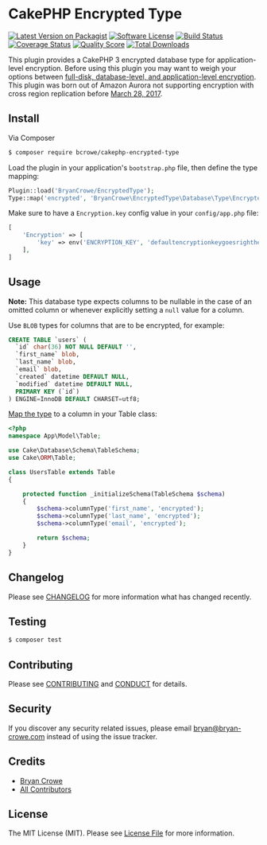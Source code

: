 # CakePHP Encrypted Type

[![Latest Version on Packagist][ico-version]][link-packagist]
[![Software License][ico-license]](LICENSE.md)
[![Build Status][ico-travis]][link-travis]
[![Coverage Status][ico-scrutinizer]][link-scrutinizer]
[![Quality Score][ico-code-quality]][link-code-quality]
[![Total Downloads][ico-downloads]][link-downloads]

This plugin provides a CakePHP 3 encrypted database type for application-level
encryption. Before using this plugin you may want to weigh your options
between [full-disk, database-level, and application-level encryption](https://www.percona.com/blog/2016/04/08/mysql-data-at-rest-encryption/).
This plugin was born out of Amazon Aurora not supporting encryption with cross
region replication before [March 28, 2017](https://aws.amazon.com/blogs/aws/amazon-aurora-update-more-cross-region-cross-account-support-t2-small-db-instances-another-region/).

## Install

Via Composer

``` bash
$ composer require bcrowe/cakephp-encrypted-type
```

Load the plugin in your application's `bootstrap.php` file, then define the type
mapping:

``` php
Plugin::load('BryanCrowe/EncryptedType');
Type::map('encrypted', 'BryanCrowe\EncryptedType\Database\Type\EncryptedType');
```

Make sure to have a `Encryption.key` config value in your `config/app.php` file:

``` php
[
    'Encryption' => [
        'key' => env('ENCRYPTION_KEY', 'defaultencryptionkeygoesrighthereyaythisisfun'),
    ],
]
```

## Usage

**Note:** This database type expects columns to be nullable in the case of an
omitted column or whenever explicitly setting a `null` value for a column.

Use `BLOB` types for columns that are to be encrypted, for example:

``` sql
CREATE TABLE `users` (
  `id` char(36) NOT NULL DEFAULT '',
  `first_name` blob,
  `last_name` blob,
  `email` blob,
  `created` datetime DEFAULT NULL,
  `modified` datetime DEFAULT NULL,
  PRIMARY KEY (`id`)
) ENGINE=InnoDB DEFAULT CHARSET=utf8;
```

[Map the type](https://book.cakephp.org/3.0/en/orm/database-basics.html#data-types)
to a column in your Table class:

``` php
<?php
namespace App\Model\Table;

use Cake\Database\Schema\TableSchema;
use Cake\ORM\Table;

class UsersTable extends Table
{

    protected function _initializeSchema(TableSchema $schema)
    {
        $schema->columnType('first_name', 'encrypted');
        $schema->columnType('last_name', 'encrypted');
        $schema->columnType('email', 'encrypted');

        return $schema;
    }
}
```

## Changelog

Please see [CHANGELOG](CHANGELOG.md) for more information what has changed
recently.

## Testing

``` bash
$ composer test
```

## Contributing

Please see [CONTRIBUTING](CONTRIBUTING.md) and [CONDUCT](CONDUCT.md) for
details.

## Security

If you discover any security related issues, please email bryan@bryan-crowe.com
instead of using the issue tracker.

## Credits

- [Bryan Crowe][link-author]
- [All Contributors][link-contributors]

## License

The MIT License (MIT). Please see [License File](LICENSE.md) for more
information.

[ico-version]: https://img.shields.io/packagist/v/bcrowe/cakephp-encrypted-type.svg?style=flat-square
[ico-license]: https://img.shields.io/badge/license-MIT-brightgreen.svg?style=flat-square
[ico-travis]: https://img.shields.io/travis/bcrowe/cakephp-encrypted-type/master.svg?style=flat-square
[ico-scrutinizer]: https://img.shields.io/scrutinizer/coverage/g/bcrowe/cakephp-encrypted-type.svg?style=flat-square
[ico-code-quality]: https://img.shields.io/scrutinizer/g/bcrowe/cakephp-encrypted-type.svg?style=flat-square
[ico-downloads]: https://img.shields.io/packagist/dt/bcrowe/cakephp-encrypted-type.svg?style=flat-square

[link-packagist]: https://packagist.org/packages/bcrowe/cakephp-encrypted-type
[link-travis]: https://travis-ci.org/bcrowe/cakephp-encrypted-type
[link-scrutinizer]: https://scrutinizer-ci.com/g/bcrowe/cakephp-encrypted-type/code-structure
[link-code-quality]: https://scrutinizer-ci.com/g/bcrowe/cakephp-encrypted-type
[link-downloads]: https://packagist.org/packages/bcrowe/cakephp-encrypted-type
[link-author]: https://github.com/bcrowe
[link-contributors]: ../../contributors
